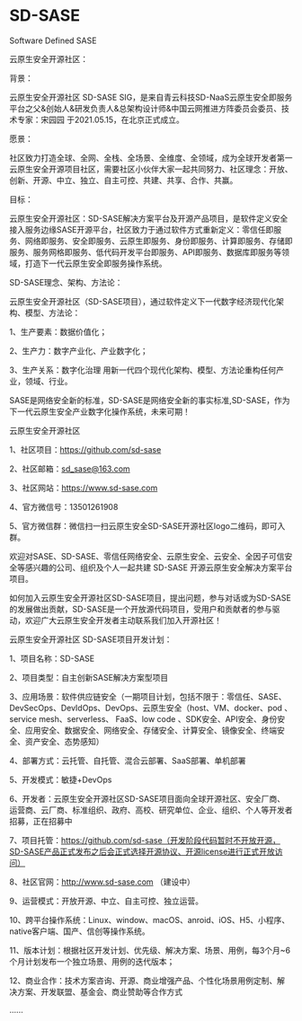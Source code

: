 # SD-SASE
Software Defined SASE

云原生安全开源社区：

背景：

云原生安全开源社区 SD-SASE SIG，是来自青云科技SD-NaaS云原生安全即服务平台之父&创始人&研发负责人&总架构设计师&中国云网推进方阵委员会委员、技术专家：宋园园 于2021.05.15，在北京正式成立。

愿景：

社区致力打造全球、全网、全栈、全场景、全维度、全领域，成为全球开发者第一️云原生安全开源项目社区，需要社区小伙伴大家一起共同努力、社区理念：开放、创新、开源、中立、独立、自主可控、共建、共享、合作、共赢。

目标：

云原生安全开源社区：SD-SASE解决方案平台及开源产品项目，是软件定义安全接入服务边缘SASE开源平台，社区致力于通过软件方式重新定义：零信任即服务、网络即服务、安全即服务、云原生即服务、身份即服务、计算即服务、存储即服务、服务网格即服务、低代码开发平台即服务、API即服务、数据库即服务等领域，打造下一代云原生安全即服务操作系统。

SD-SASE理念、架构、方法论：

云原生安全开源社区（SD-SASE项目），通过软件定义下一代数字经济现代化架构、模型、方法论： 

1、生产要素：数据价值化；

2、生产力：数字产业化、产业数字化；

3、生产关系：数字化治理 用新一代四个现代化架构、模型、方法论重构任何产业，领域、行业。

SASE是网络安全新的标准，SD-SASE是网络安全新的事实标准,SD-SASE，作为下一代云原生安全产业数字化操作系统，未来可期！


云原生安全开源社区

1、社区项目：https://github.com/sd-sase

2、社区邮箱：sd_sase@163.com

3、社区网站：https://www.sd-sase.com

4、官方微信号：13501261908

5、官方微信群：微信扫一扫云原生安全SD-SASE开源社区logo二维码，即可入群。

欢迎对SASE、SD-SASE、零信任网络安全、云原生安全、云安全、全因子可信安全等感兴趣的公司、组织及个人一起共建 SD-SASE 开源云原生安全解决方案平台项目。

如何加入云原生安全开源社区SD-SASE项目，提出问题，参与对话或为SD-SASE的发展做出贡献，SD-SASE是一个开放源代码项目，受用户和贡献者的参与驱动，欢迎广大云原生安全开发者主动联系我们加入开源社区！



云原生安全开源社区  SD-SASE项目开发计划：

1、项目名称：SD-SASE

2、项目类型：自主创新SASE解决方案型项目

3、应用场景：软件供应链安全（一期项目计划，包括不限于：零信任、SASE、DevSecOps、DevIdOps、DevOps、云原生安全（host、VM、docker、pod 、service mesh、serverless、 FaaS、low code 、SDK安全、API安全、身份安全、应用安全、数据安全、网络安全、存储安全、计算安全、镜像安全、终端安全、资产安全、态势感知）

4、部署方式：云托管、自托管、混合云部署、SaaS部署、单机部署

5、开发模式：敏捷+DevOps

6、开发者：云原生安全开源社区SD-SASE项目面向全球开源社区、安全厂商、运营商、云厂商、标准组织、政府、高校、研究单位、企业、组织、个人等开发者招募，正在招募中

7、项目托管：https://github.com/sd-sase（开发阶段代码暂时不开放开源，SD-SASE产品正式发布之后会正式选择开源协议、开源license进行正式开放访问）

8、社区官网：http://www.sd-sase.com （建设中）

9、运营模式：开放开源、中立、自主可控、独立运营。

10、跨平台操作系统：Linux、window、macOS、anroid、iOS、H5、小程序、native客户端、国产、信创等操作系统。

11、版本计划：根据社区开发计划、优先级、解决方案、场景、用例，每3个月~6个月计划发布一个独立场景、用例的迭代版本；

12、商业合作：技术方案咨询、开源、商业增强产品、个性化场景用例定制、解决方案、开发联盟、基金会、商业赞助等合作方式

......




